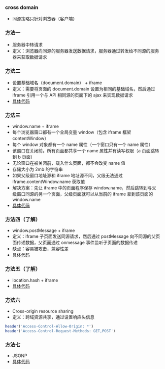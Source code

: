 ### cross domain

- 同源策略只针对浏览器（客户端）

### 方法一

- 服务器中转请求
- 定义：浏览器向同源的服务器发送数据请求，服务器通过转发给不同源的服务器来获取数据请求

### 方法二

- 设置基础域名（document.domain） + iframe
- 定义：需要将页面的 document.domain 设置为相同的基础域名，然后通过 iframe 引用一个与 API 相同源的页面下的 ajax 来实现数据请求
- [具体代码](../demos/cross/domain-iframe/index.html)

### 方法三

- window.name + iframe
- 每个浏览器窗口都有一个全局变量 window（包含 iframe 框架 contentWindow）
- 每个 window 对象都有一个 name 属性（一个窗口只有一个 name 属性）
- 该窗口在关闭前，所有页面都共享一个 name 属性并有读写权限（a 页面跳转到 b 页面）
- 无论窗口在被关闭前，载入什么页面，都不会改变 name 值
- 存储大小为 2mb 的字符串
- 如果父级窗口地址源和 iframe 地址源不同，父级无法通过 iframe.contentWindow.name 获取值
- 解决方案：先让 iframe 中的页面程序保存 window.name，然后跳转到与父级窗口同源的另一个页面，父级页面就可以从当前的 iframe 拿到该页面的 window.name
- [具体代码](../demos/cross/wname-iframe/index.html)

### 方法四（了解）

- window.postMessage + iframe
- 定义：iframe 子页面发送同源请求，然后通过 postMessage 向不同源的父页面传递数据，父页面通过 onmessage 事件监听子页面的数据传递
- 缺点：容易被攻击，兼容性差
- [具体代码](../demos/cross/postMessage-iframe/index.html)

### 方法五（了解）

- location.hash + iframe
- [具体代码](../demos/cross/hash-iframe/index.html)

### 方法六

- Cross-origin resource sharing
- 定义：跨域资源共享，通过设置响应头信息

```php
header('Access-Control-Allow-Origin: *')
header('Access-Control-Request-Methods: GET,POST')
```

### 方法七

- JSONP
- [具体代码](../network/02_JSONP.html)
